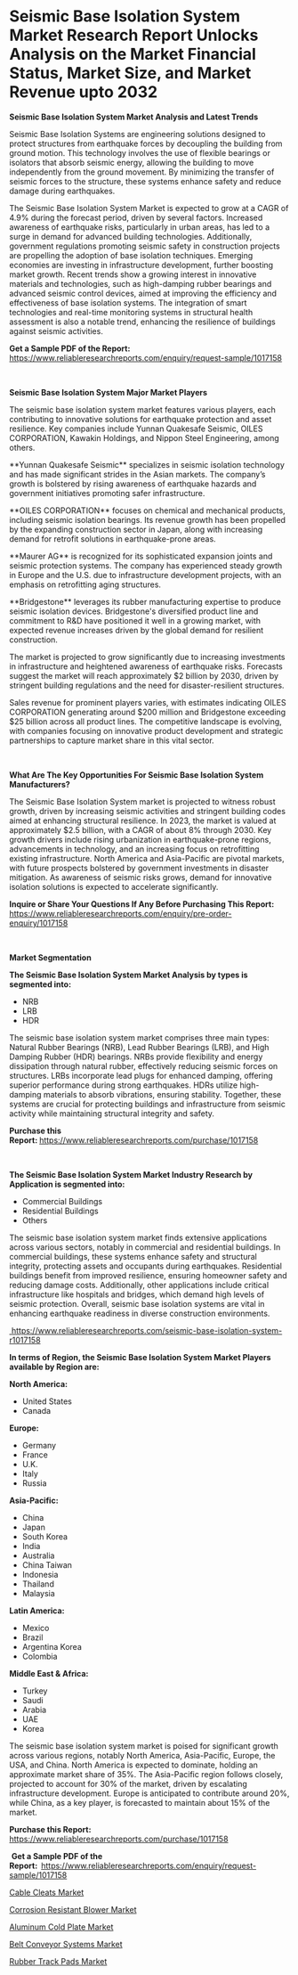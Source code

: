 <p><h1>Seismic Base Isolation System Market Research Report Unlocks Analysis on the Market Financial Status, Market Size, and Market Revenue upto 2032</h1></p><p><strong>Seismic Base Isolation System Market Analysis and Latest Trends</strong></p>
<p><p>Seismic Base Isolation Systems are engineering solutions designed to protect structures from earthquake forces by decoupling the building from ground motion. This technology involves the use of flexible bearings or isolators that absorb seismic energy, allowing the building to move independently from the ground movement. By minimizing the transfer of seismic forces to the structure, these systems enhance safety and reduce damage during earthquakes.</p><p>The Seismic Base Isolation System Market is expected to grow at a CAGR of 4.9% during the forecast period, driven by several factors. Increased awareness of earthquake risks, particularly in urban areas, has led to a surge in demand for advanced building technologies. Additionally, government regulations promoting seismic safety in construction projects are propelling the adoption of base isolation techniques. Emerging economies are investing in infrastructure development, further boosting market growth. Recent trends show a growing interest in innovative materials and technologies, such as high-damping rubber bearings and advanced seismic control devices, aimed at improving the efficiency and effectiveness of base isolation systems. The integration of smart technologies and real-time monitoring systems in structural health assessment is also a notable trend, enhancing the resilience of buildings against seismic activities.</p></p>
<p><strong>Get a Sample PDF of the Report:&nbsp;</strong> <a href="https://www.reliableresearchreports.com/enquiry/request-sample/1017158?utm_campaign=31&utm_medium=2&utm_source=Github&utm_content=ia&utm_term=17022025&utm_id=seismic-base-isolation-system">https://www.reliableresearchreports.com/enquiry/request-sample/1017158</a></p>
<p>&nbsp;</p>
<p><strong>Seismic Base Isolation System Major Market Players</strong></p>
<p><p>The seismic base isolation system market features various players, each contributing to innovative solutions for earthquake protection and asset resilience. Key companies include Yunnan Quakesafe Seismic, OILES CORPORATION, Kawakin Holdings, and Nippon Steel Engineering, among others.</p><p>**Yunnan Quakesafe Seismic** specializes in seismic isolation technology and has made significant strides in the Asian markets. The company’s growth is bolstered by rising awareness of earthquake hazards and government initiatives promoting safer infrastructure.</p><p>**OILES CORPORATION** focuses on chemical and mechanical products, including seismic isolation bearings. Its revenue growth has been propelled by the expanding construction sector in Japan, along with increasing demand for retrofit solutions in earthquake-prone areas.</p><p>**Maurer AG** is recognized for its sophisticated expansion joints and seismic protection systems. The company has experienced steady growth in Europe and the U.S. due to infrastructure development projects, with an emphasis on retrofitting aging structures.</p><p>**Bridgestone** leverages its rubber manufacturing expertise to produce seismic isolation devices. Bridgestone's diversified product line and commitment to R&D have positioned it well in a growing market, with expected revenue increases driven by the global demand for resilient construction.</p><p>The market is projected to grow significantly due to increasing investments in infrastructure and heightened awareness of earthquake risks. Forecasts suggest the market will reach approximately $2 billion by 2030, driven by stringent building regulations and the need for disaster-resilient structures.</p><p>Sales revenue for prominent players varies, with estimates indicating OILES CORPORATION generating around $200 million and Bridgestone exceeding $25 billion across all product lines. The competitive landscape is evolving, with companies focusing on innovative product development and strategic partnerships to capture market share in this vital sector.</p></p>
<p>&nbsp;</p>
<p><strong>What Are The Key Opportunities For Seismic Base Isolation System Manufacturers?</strong></p>
<p><p>The Seismic Base Isolation System market is projected to witness robust growth, driven by increasing seismic activities and stringent building codes aimed at enhancing structural resilience. In 2023, the market is valued at approximately $2.5 billion, with a CAGR of about 8% through 2030. Key growth drivers include rising urbanization in earthquake-prone regions, advancements in technology, and an increasing focus on retrofitting existing infrastructure. North America and Asia-Pacific are pivotal markets, with future prospects bolstered by government investments in disaster mitigation. As awareness of seismic risks grows, demand for innovative isolation solutions is expected to accelerate significantly.</p></p>
<p><strong>Inquire or Share Your Questions If Any Before Purchasing This Report:</strong> <a href="https://www.reliableresearchreports.com/enquiry/pre-order-enquiry/1017158?utm_campaign=31&utm_medium=2&utm_source=Github&utm_content=ia&utm_term=17022025&utm_id=seismic-base-isolation-system">https://www.reliableresearchreports.com/enquiry/pre-order-enquiry/1017158</a></p>
<p>&nbsp;</p>
<p><strong>Market Segmentation</strong></p>
<p><strong>The Seismic Base Isolation System Market Analysis by types is segmented into:</strong></p>
<p><ul><li>NRB</li><li>LRB</li><li>HDR</li></ul></p>
<p><p>The seismic base isolation system market comprises three main types: Natural Rubber Bearings (NRB), Lead Rubber Bearings (LRB), and High Damping Rubber (HDR) bearings. NRBs provide flexibility and energy dissipation through natural rubber, effectively reducing seismic forces on structures. LRBs incorporate lead plugs for enhanced damping, offering superior performance during strong earthquakes. HDRs utilize high-damping materials to absorb vibrations, ensuring stability. Together, these systems are crucial for protecting buildings and infrastructure from seismic activity while maintaining structural integrity and safety.</p></p>
<p><strong>Purchase this Report:&nbsp;</strong><a href="https://www.reliableresearchreports.com/purchase/1017158?utm_campaign=31&utm_medium=2&utm_source=Github&utm_content=ia&utm_term=17022025&utm_id=seismic-base-isolation-system">https://www.reliableresearchreports.com/purchase/1017158</a></p>
<p>&nbsp;</p>
<p><strong>The Seismic Base Isolation System Market Industry Research by Application is segmented into:</strong></p>
<p><ul><li>Commercial Buildings</li><li>Residential Buildings</li><li>Others</li></ul></p>
<p><p>The seismic base isolation system market finds extensive applications across various sectors, notably in commercial and residential buildings. In commercial buildings, these systems enhance safety and structural integrity, protecting assets and occupants during earthquakes. Residential buildings benefit from improved resilience, ensuring homeowner safety and reducing damage costs. Additionally, other applications include critical infrastructure like hospitals and bridges, which demand high levels of seismic protection. Overall, seismic base isolation systems are vital in enhancing earthquake readiness in diverse construction environments.</p></p>
<p><a href="https://www.reliableresearchreports.com/seismic-base-isolation-system-r1017158?utm_campaign=31&utm_medium=2&utm_source=Github&utm_content=ia&utm_term=17022025&utm_id=seismic-base-isolation-system">&nbsp;https://www.reliableresearchreports.com/seismic-base-isolation-system-r1017158</a></p>
<p><strong>In terms of Region, the Seismic Base Isolation System Market Players available by Region are:</strong></p>
<p>
    <p> <strong> North America: </strong>
        <ul>
            <li>United States</li>
            <li>Canada</li>
        </ul>
        </p> 
    <p> <strong> Europe: </strong>
        <ul>
            <li>Germany</li>
            <li>France</li>
            <li>U.K.</li>
            <li>Italy</li>
            <li>Russia</li>
        </ul>
        </p> 
    <p> <strong> Asia-Pacific: </strong>
        <ul>
            <li>China</li>
            <li>Japan</li>
            <li>South Korea</li>
            <li>India</li>
            <li>Australia</li>
            <li>China Taiwan</li>
            <li>Indonesia</li>
            <li>Thailand</li>
            <li>Malaysia</li>
        </ul>
        </p> 
    <p> <strong> Latin America: </strong>
        <ul>
            <li>Mexico</li>
            <li>Brazil</li>
            <li>Argentina Korea</li>
            <li>Colombia</li>
        </ul>
        </p> 
    <p> <strong> Middle East & Africa: </strong>
        <ul>
            <li>Turkey</li>
            <li>Saudi</li>
            <li>Arabia</li>
            <li>UAE</li>
            <li>Korea</li>
        </ul>
    </p>
    </p>
<p><p>The seismic base isolation system market is poised for significant growth across various regions, notably North America, Asia-Pacific, Europe, the USA, and China. North America is expected to dominate, holding an approximate market share of 35%. The Asia-Pacific region follows closely, projected to account for 30% of the market, driven by escalating infrastructure development. Europe is anticipated to contribute around 20%, while China, as a key player, is forecasted to maintain about 15% of the market.</p></p>
<p><strong>Purchase this Report: </strong><a href="https://www.reliableresearchreports.com/purchase/1017158?utm_campaign=31&utm_medium=2&utm_source=Github&utm_content=ia&utm_term=17022025&utm_id=seismic-base-isolation-system">https://www.reliableresearchreports.com/purchase/1017158</a></p>
<p>&nbsp;<strong>Get a Sample PDF of the Report:&nbsp;&nbsp;</strong><a href="https://www.reliableresearchreports.com/enquiry/request-sample/1017158?utm_campaign=31&utm_medium=2&utm_source=Github&utm_content=ia&utm_term=17022025&utm_id=seismic-base-isolation-system">https://www.reliableresearchreports.com/enquiry/request-sample/1017158</a></p>
<p><strong></strong></p>
<p><p><a href="https://github.com/bogganbillie6969/Market-Research-Report-List-1/blob/main/cable-cleats-market.md?utm_campaign=31&utm_medium=2&utm_source=Github&utm_content=ia&utm_term=17022025&utm_id=seismic-base-isolation-system">Cable Cleats Market</a></p><p><a href="https://github.com/zupankocka/Market-Research-Report-List-1/blob/main/corrosion-resistant-blower-market.md?utm_campaign=31&utm_medium=2&utm_source=Github&utm_content=ia&utm_term=17022025&utm_id=seismic-base-isolation-system">Corrosion Resistant Blower Market</a></p><p><a href="https://github.com/boisetwa16/Market-Research-Report-List-1/blob/main/aluminum-cold-plate-market.md?utm_campaign=31&utm_medium=2&utm_source=Github&utm_content=ia&utm_term=17022025&utm_id=seismic-base-isolation-system">Aluminum Cold Plate Market</a></p><p><a href="https://github.com/crooneinis80/Market-Research-Report-List-1/blob/main/belt-conveyor-systems-market.md?utm_campaign=31&utm_medium=2&utm_source=Github&utm_content=ia&utm_term=17022025&utm_id=seismic-base-isolation-system">Belt Conveyor Systems Market</a></p><p><a href="https://github.com/donnettaletizia/Market-Research-Report-List-1/blob/main/rubber-track-pads-market.md?utm_campaign=31&utm_medium=2&utm_source=Github&utm_content=ia&utm_term=17022025&utm_id=seismic-base-isolation-system">Rubber Track Pads Market</a></p></p>